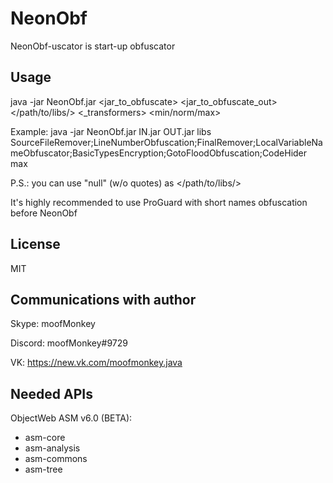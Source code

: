 # NeonObf
NeonObf-uscator is start-up obfuscator

## Usage
java -jar NeonObf.jar <jar_to_obfuscate> <jar_to_obfuscate_out> </path/to/libs/> <_transformers> <min/norm/max>

Example: java -jar NeonObf.jar IN.jar OUT.jar libs SourceFileRemover;LineNumberObfuscation;FinalRemover;LocalVariableNameObfuscator;BasicTypesEncryption;GotoFloodObfuscation;CodeHider max

P.S.: you can use "null" (w/o quotes) as </path/to/libs/>

It's highly recommended to use ProGuard with short names obfuscation before NeonObf

## License
MIT

## Communications with author
Skype: moofMonkey

Discord: moofMonkey#9729

VK: https://new.vk.com/moofmonkey.java

## Needed APIs
ObjectWeb ASM v6.0 (BETA):

 - asm-core
 - asm-analysis
 - asm-commons
 - asm-tree
